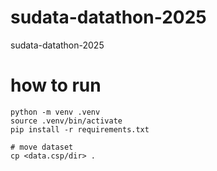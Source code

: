 # sudata-datathon-2025

sudata-datathon-2025

# how to run

```
python -m venv .venv
source .venv/bin/activate
pip install -r requirements.txt

# move dataset
cp <data.csp/dir> .
```
